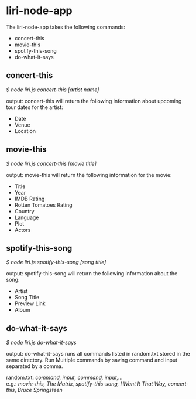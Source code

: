 # liri-node-app

The liri-node-app takes the following commands:
* concert-this
* movie-this
* spotify-this-song
* do-what-it-says

## concert-this

*$ node liri.js concert-this [artist name]*

output: concert-this will return the following information about upcoming tour dates for the artist:
* Date
* Venue
* Location

## movie-this

*$ node liri.js concert-this [movie title]*

output: movie-this will return the following information for the movie:
* Title
* Year
* IMDB Rating
* Rotten Tomatoes Rating
* Country
* Language
* Plot
* Actors

## spotify-this-song

*$ node liri.js spotify-this-song [song title]*

output: spotify-this-song will return the following information about the song:
* Artist
* Song Title
* Preview Link
* Album

## do-what-it-says

*$ node liri.js do-what-it-says*

output: do-what-it-says runs all commands listed in random.txt stored in the same directory. Run Multiple commands by saving command and input separated by a comma.

random.txt: *command, input, command, input,...*
<br>
e.g.: *movie-this, The Matrix, spotify-this-song, I Want It That Way, concert-this, Bruce Springsteen*